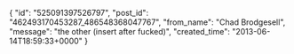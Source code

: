  {
   "id": "525091397526797",
   "post_id": "462493170453287_486548368047767",
   "from_name": "Chad Brodgesell",
   "message": "the other (insert after fucked)",
   "created_time": "2013-06-14T18:59:33+0000"
 }
